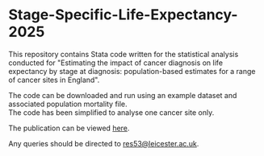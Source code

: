 # Stage-Specific-Life-Expectancy-2025
This repository contains Stata code written for the statistical analysis conducted for "Estimating the impact of cancer diagnosis on life expectancy by stage at diagnosis: population-based estimates for a range of cancer sites in England".
  
The code can be downloaded and run using an example dataset and associated population mortality file.  
The code has been simplified to analyse one cancer site only.  
  
The publication can be viewed [here](https://www.example.com).  
  
Any queries should be directed to res53@leicester.ac.uk.  
